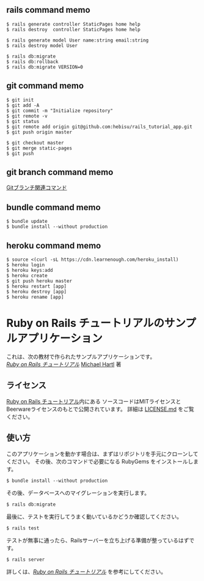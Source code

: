 ## rails command memo
```
$ rails generate controller StaticPages home help
$ rails destroy  controller StaticPages home help

$ rails generate model User name:string email:string
$ rails destroy model User

$ rails db:migrate
$ rails db:rollback
$ rails db:migrate VERSION=0
```
## git command memo
```
$ git init
$ git add -A
$ git commit -m "Initialize repository"
$ git remote -v
$ git status
$ git remote add origin git@github.com:hebisu/rails_tutorial_app.git
$ git push origin master

$ git checkout master
$ git merge static-pages
$ git push
```
## git branch command memo
[Gitブランチ関連コマンド](https://qiita.com/ayakix/items/55dc4a324a49ff200c2d)

## bundle command memo
```
$ bundle update
$ bundle install --without production
```
## heroku command memo
```
$ source <(curl -sL https://cdn.learnenough.com/heroku_install)
$ heroku login
$ heroku keys:add
$ heroku create
$ git push heroku master
$ heroku restart [app]
$ heroku destroy [app]
$ heroku rename [app]
```

# Ruby on Rails チュートリアルのサンプルアプリケーション

これは、次の教材で作られたサンプルアプリケーションです。   
[*Ruby on Rails チュートリアル*](https://railstutorial.jp/)
[Michael Hartl](http://www.michaelhartl.com/) 著

## ライセンス

[Ruby on Rails チュートリアル](https://railstutorial.jp/)内にある
ソースコードはMITライセンスとBeerwareライセンスのもとで公開されています。
詳細は [LICENSE.md](LICENSE.md) をご覧ください。

## 使い方

このアプリケーションを動かす場合は、まずはリポジトリを手元にクローンしてください。
その後、次のコマンドで必要になる RubyGems をインストールします。

```
$ bundle install --without production
```

その後、データベースへのマイグレーションを実行します。

```
$ rails db:migrate
```

最後に、テストを実行してうまく動いているかどうか確認してください。

```
$ rails test
```

テストが無事に通ったら、Railsサーバーを立ち上げる準備が整っているはずです。

```
$ rails server
```

詳しくは、[*Ruby on Rails チュートリアル*](https://railstutorial.jp/)
を参考にしてください。